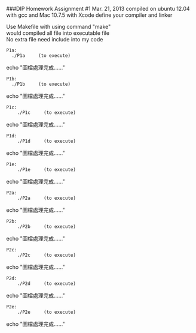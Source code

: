 ###DIP Homework Assignment #1 
Mar. 21, 2013
compiled on ubuntu 12.04 with gcc and Mac 10.7.5 with Xcode
define your compiler and linker


Use Makefile with using command "make"<br />
would compiled all file into executable file <br />
No extra file need include into my code<br />

    P1a:
      ./P1a     (to execute)
echo "圖檔處理完成......"

    P1b:
      ./P1b     (to execute)
echo "圖檔處理完成......"

    P1c:
    	./P1c     (to execute)
echo "圖檔處理完成......"

    P1d:
    	./P1d     (to execute)
echo "圖檔處理完成......"

    P1e:
    	./P1e     (to execute)
echo "圖檔處理完成......"

    P2a:
    	./P2a     (to execute)
echo "圖檔處理完成......"

    P2b:
    	./P2b     (to execute)
echo "圖檔處理完成......"

    P2c:
    	./P2c     (to execute)
echo "圖檔處理完成......"

    P2d:
    	./P2d     (to execute)
echo "圖檔處理完成......"

    P2e:
    	./P2e     (to execute)
echo "圖檔處理完成......"


